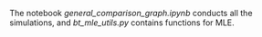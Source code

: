 The notebook *general_comparison_graph.ipynb* conducts all the simulations, and *bt_mle_utils.py* contains functions for MLE.
